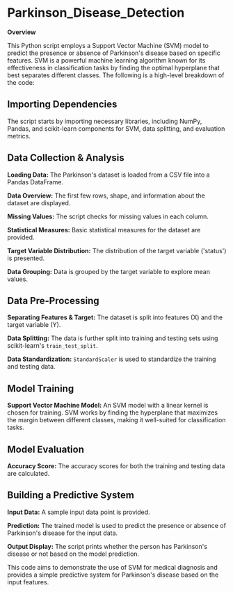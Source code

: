 # Parkinson_Disease_Detection

**Overview**

This Python script employs a Support Vector Machine (SVM) model to predict the presence or absence of Parkinson's disease based on specific features. SVM is a powerful machine learning algorithm known for its effectiveness in classification tasks by finding the optimal hyperplane that best separates different classes. The following is a high-level breakdown of the code:

## Importing Dependencies

The script starts by importing necessary libraries, including NumPy, Pandas, and scikit-learn components for SVM, data splitting, and evaluation metrics.

## Data Collection & Analysis

**Loading Data:** The Parkinson's dataset is loaded from a CSV file into a Pandas DataFrame.

**Data Overview:** The first few rows, shape, and information about the dataset are displayed.

**Missing Values:** The script checks for missing values in each column.

**Statistical Measures:** Basic statistical measures for the dataset are provided.

**Target Variable Distribution:** The distribution of the target variable ('status') is presented.

**Data Grouping:** Data is grouped by the target variable to explore mean values.

## Data Pre-Processing

**Separating Features & Target:** The dataset is split into features (X) and the target variable (Y).

**Data Splitting:** The data is further split into training and testing sets using scikit-learn's `train_test_split`.

**Data Standardization:** `StandardScaler` is used to standardize the training and testing data.

## Model Training

**Support Vector Machine Model:** An SVM model with a linear kernel is chosen for training. SVM works by finding the hyperplane that maximizes the margin between different classes, making it well-suited for classification tasks.

## Model Evaluation

**Accuracy Score:** The accuracy scores for both the training and testing data are calculated.

## Building a Predictive System

**Input Data:** A sample input data point is provided.

**Prediction:** The trained model is used to predict the presence or absence of Parkinson's disease for the input data.

**Output Display:** The script prints whether the person has Parkinson's disease or not based on the model prediction.

This code aims to demonstrate the use of SVM for medical diagnosis and provides a simple predictive system for Parkinson's disease based on the input features.
